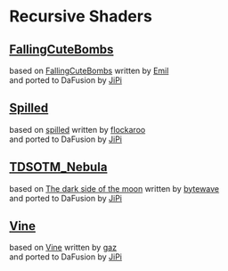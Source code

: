 
  <!--                                                             -->
  <!--           THIS IS AN AUTOMATICALLY GENERATED FILE           -->
  <!--                                                             -->
  <!--                  D O   N O T   E D I T ! ! !                -->
  <!--                                                             -->
  <!--  ALL CHANGES WILL BE OVERWRITTEN WITHOUT ANY FURTHER NOTICE -->
  <!--                                                             -->


# Recursive Shaders

## **[FallingCuteBombs](FallingCuteBombs.md)**
based on [FallingCuteBombs](https://www.shadertoy.com/view/ldy3Rw) written by [Emil](https://www.shadertoy.com/user/Emil)<br />and ported to DaFusion by [JiPi](....//Site/Profiles/JiPi.md)

## **[Spilled](Spilled.md)**
based on [spilled](https://www.shadertoy.com/view/MsGSRd) written by [flockaroo](https://www.shadertoy.com/user/flockaroo)<br />and ported to DaFusion by [JiPi](....//Site/Profiles/JiPi.md)

## **[TDSOTM_Nebula](TDSOTM_Nebula.md)**
based on [The dark side of the moon](https://www.shadertoy.com/view/4dBSDV) written by [bytewave](https://www.shadertoy.com/user/bytewave)<br />and ported to DaFusion by [JiPi](....//Site/Profiles/JiPi.md)

## **[Vine](Vine.md)**
based on [Vine](https://www.shadertoy.com/view/XldSz7) written by [gaz](https://www.shadertoy.com/user/gaz)<br />and ported to DaFusion by [JiPi](....//Site/Profiles/JiPi.md)

